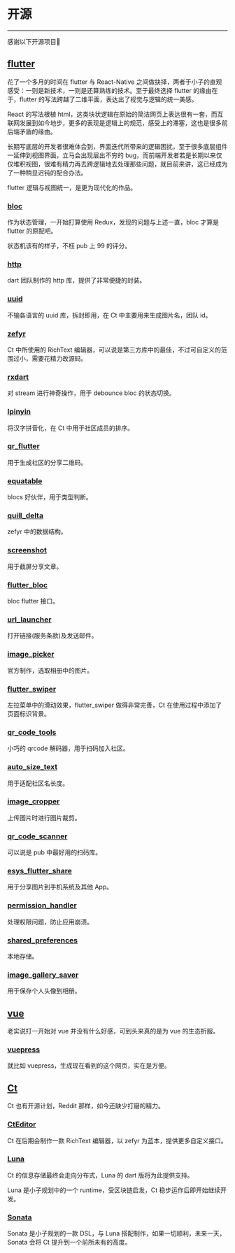 # 开源
---

感谢以下开源项目🙏

## [flutter](https://github.com/flutter/flutter)

花了一个多月的时间在 flutter 与 React-Native 之间做抉择，两者于小子的直观感受：一则是新技术，一则是还算熟练的技术。至于最终选择 flutter 的缘由在于，flutter 的写法跨越了二维平面，表达出了视觉与逻辑的统一美感。

React 的写法根植 html，这类块状逻辑在原始的简洁网页上表达很有一套，而互联网发展到如今地步，更多的表现是逻辑上的规范，感受上的滞塞，这也是很多前后端矛盾的缘由。

长期写底层的开发者很难体会到，界面迭代所带来的逻辑困扰，至于很多底层组件一延伸到视图界面，立马会出现层出不穷的 bug，而前端开发者若是长期以来仅仅堆积视图，很难有精力再去跨逻辑地去处理那些问题，就目前来讲，这已经成为了一种稍显迟钝的配合办法。

flutter 逻辑与视图统一，是更为现代化的作品。

### [bloc][bloc]

作为状态管理，一开始打算使用 Redux，发现的问题与上述一直，bloc 才算是 flutter 的原配吧。

状态机该有的样子，不枉 pub 上 99 的评分。

### [http][http]

dart 团队制作的 http 库，提供了非常便捷的封装。

### [uuid][uuid]

不输各语言的 uuid 库，拆封即用，在 Ct 中主要用来生成图片名，团队 id。

### [zefyr][zefyr]

Ct 中所使用的 RichText 编辑器，可以说是第三方库中的最佳，不过可自定义的范围过小，需要花精力改源码。

### [rxdart][rxdart]

对 stream 进行神奇操作，用于 debounce bloc 的状态切换。

### [lpinyin][lpinyin]

将汉字拼音化，在 Ct 中用于社区成员的排序。

### [qr_flutter][qr_flutter]

用于生成社区的分享二维码。

### [equatable][equatable]

blocs 好伙伴，用于类型判断。

### [quill_delta][quill_delta]

zefyr 中的数据结构。

### [screenshot][screenshot]

用于截屏分享文章。

### [flutter_bloc][flutter_bloc]

bloc flutter 接口。

### [url_launcher][url_launcher]

打开链接(服务条款)及发送邮件。

### [image_picker][image_picker]

官方制作，选取相册中的图片。

### [flutter_swiper][flutter_swiper]

左拉菜单中的滑动效果，flutter_swiper 做得非常完善，Ct 在使用过程中添加了页面标识背景。

### [qr_code_tools][qr_code_tools]

小巧的 qrcode 解码器，用于扫码加入社区。

### [auto_size_text][auto_size_text]

用于适配社区名长度。

### [image_cropper][image_cropper]

上传图片时进行图片裁剪。

### [qr_code_scanner][qr_code_scanner]

可以说是 pub 中最好用的扫码库。

### [esys_flutter_share][esys_flutter_share]

用于分享图片到手机系统及其他 App。

### [permission_handler][permission_handler]

处理权限问题，防止应用崩溃。

### [shared_preferences][shared_preferences]

本地存储。

### [image_gallery_saver][image_gallery_saver]

用于保存个人头像到相册。

## [vue](https://github.com/vuejs/vue)

老实说打一开始对 vue 并没有什么好感，可到头来真的是为 vue 的生态折服。

### [vuepress][vuepress]

就比如 vuepress，生成现在看到的这个网页，实在是方便。

## [Ct](#Ct)

Ct 也有开源计划，Reddit 那样，如今还缺少打磨的精力。

### [CtEditor](https://github.com/cdr-today/zefyr)

Ct 在后期会制作一款 RichText 编辑器，以 zefyr 为蓝本，提供更多自定义接口。

### [Luna](https://github.com/odditypark/luna)

Ct 的信息存储最终会走向分布式，Luna 的 dart 版将为此提供支持。

Luna 是小子规划中的一个 runtime，受区块链启发，Ct 稳步运作后即开始继续开发。

### [Sonata](https://github.com/sonata-lang/sonata)

Sonata 是小子规划的一款 DSL，与 Luna 搭配制作，如果一切顺利，未来一天，Sonata 会将 Ct 提升到一个前所未有的高度。



[bloc]: https://github.com/boeledi/blocs
[http]: https://github.com/dart-lang/http
[uuid]: https://github.com/Daegalus/dart-uuid
[zefyr]: https://github.com/memspace/zefyr
[rxdart]: https://github.com/ReactiveX/rxdart
[lpinyin]: https://github.com/flutterchina/lpinyin
[equatable]: https://github.com/felangel/equatable
[screenshot]: https://github.com/SachinGanesh/screenshot
[qr_flutter]: https://github.com/lukef/qr.flutter
[quill_delta]: https://github.com/pulyaevskiy/quill-delta-dart
[url_launcher]: https://github.com/flutter/plugins
[image_picker]: https://github.com/flutter/plugins
[flutter_bloc]: https://github.com/felangel/bloc
[qr_code_tools]: https://github.com/AifeiI/qr_code_tools
[image_cropper]: https://github.com/hnvn/flutter_image_cropper
[flutter_swiper]: https://github.com/jzoom/flutter_swiper
[auto_size_text]: https://github.com/leisim/auto_size_text
[qr_code_scanner]: https://github.com/juliuscanute/qr_code_scanner
[cupertino_icons]: https://github.com/flutter/plugins
[shared_preferences]: https://github.com/flutter/plugins
[esys_flutter_share]: https://github.com/esysberlin/esys-flutter-share
[image_gallery_saver]: https://github.com/hui-z/image_gallery_saver
[permission_handler]: https://github.com/baseflowit/flutter-permission-handler

[vuepress]: https://github.com/vuejs/vuepress
